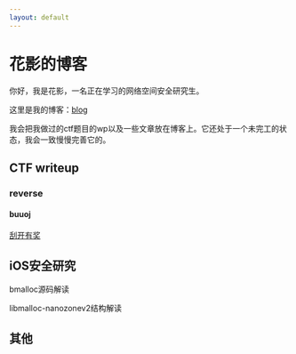 ```yaml
---
layout: default
---
```


# 花影的博客

你好，我是花影，一名正在学习的网络空间安全研究生。

这里是我的博客：[blog](https://rongxiye.github.io/)

我会把我做过的ctf题目的wp以及一些文章放在博客上。它还处于一个未完工的状态，我会一致慢慢完善它的。



## CTF writeup

### reverse

#### buuoj

[刮开有奖](docs/刮开有奖.md)





## iOS安全研究

bmalloc源码解读

libmalloc-nanozonev2结构解读









## 其他

